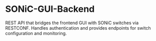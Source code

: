 # SONiC-GUI-Backend
REST API that bridges the frontend GUI with SONiC switches via RESTCONF. Handles authentication and provides endpoints for switch configuration and monitoring.
